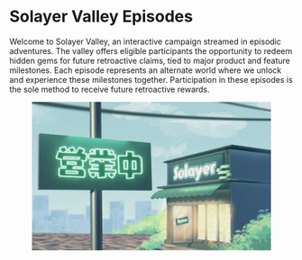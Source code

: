 # Solayer Valley Episodes

Welcome to Solayer Valley, an interactive campaign streamed in episodic adventures. The valley offers eligible participants the opportunity to redeem hidden gems for future retroactive claims, tied to major product and feature milestones. Each episode represents an alternate world where we unlock and experience these milestones together. Participation in these episodes is the sole method to receive future retroactive rewards.

<figure><img src="../.gitbook/assets/image (1) (1) (1) (1).png" alt=""><figcaption></figcaption></figure>
